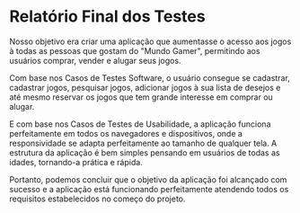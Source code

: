 # Relatório Final dos Testes

Nosso objetivo era criar uma aplicação que aumentasse o acesso aos jogos à todas as pessoas que gostam do "Mundo Gamer", permitindo aos usuários comprar, vender e alugar seus jogos.

Com base nos Casos de Testes Software, o usuário consegue se cadastrar, cadastrar jogos, pesquisar jogos, adicionar jogos à sua lista de desejos e até mesmo reservar os jogos que tem grande interesse em comprar ou alugar. 

E com base nos Casos de Testes de Usabilidade, a aplicação funciona perfeitamente em todos os navegadores e dispositivos, onde a responsividade se adapta perfeitamente ao tamanho de qualquer tela. A estrutura da aplicação é bem simples pensando em usuários de todas as idades, tornando-a prática e rápida.

Portanto, podemos concluir que o objetivo da aplicação foi alcançado com sucesso e a aplicação está funcionando perfeitamente atendendo todos os requisitos estabelecidos no começo do projeto.
